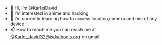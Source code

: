 - 👋 Hi, I’m @KarleiDavid
- 👀 I’m interested in anime and hacking
- 🌱 I’m currently learning how to access location,camera and mic of any device
- 📫 How to reach me you can reach me at @Karlei_david32@isdschools.org on gmail

<!---
KarleiDavid/KarleiDavid is a ✨ special ✨ repository because its `README.md` (this file) appears on your GitHub profile.
You can click the Preview link to take a look at your changes.
--->
